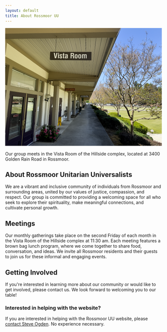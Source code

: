 ```yaml
---
layout: default
title: About Rossmoor UU
---
```

<p></p>
<section>
    <div class="container">
        <div class="row">
            <div class="col-4">
                <img src="assets/images/vista_room.png" class="img-fluid">
                <p>Our group meets in the Vista Room of the Hillside complex, located at 3400 Golden Rain Road in Rossmoor.</p>
            </div>
            <div class="col-8">
                <h2>About Rossmoor Unitarian Universalists</h2>
                <p>We are a vibrant and inclusive community of individuals from Rossmoor and surrounding areas, united by our values of justice, compassion, and respect. Our group is committed to providing a welcoming space for all who seek to explore their spirituality, make meaningful connections, and cultivate personal growth.</p>
                <h2>Meetings</h2>
                <p>Our monthly gatherings take place on the second Friday of each month in the Vista Room of the Hillside complex at 11:30 am. Each meeting features a brown bag lunch program, where we come together to share food, conversation, and ideas. We invite all Rossmoor residents and their guests to join us for these informal and engaging events.</p>
                <h2>Getting Involved</h2>
                <p>If you're interested in learning more about our community or would like to get involved, please contact us. We look forward to welcoming you to our table!</p>
                <h3>Interested in helping with the website?</h3>
                <p>If you are interested in helping with the Rossmoor UU website, please 
                <a href="mailto:rossmooruu@gmail.com?subject=Website Volunteer">contact Steve Ogden</a>. No experience necessary.</p>
            </div>
        </div>
    </div>
</section>
